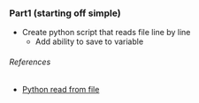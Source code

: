 ### Part1 (starting off simple)
- Create python script that reads file line by line
    - Add ability to save to variable

###### References
- [Python read from file](http://learnpythonthehardway.org/book/ex15.html)

